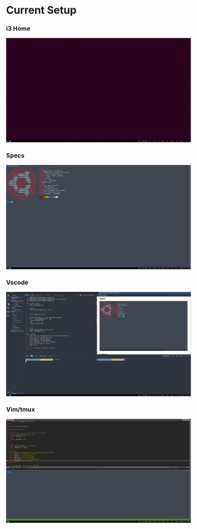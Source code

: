 # Current Setup

### i3 Home
![Home](images/i3.png)

### Specs
![Specs](images/neofetch.png)

### Vscode
![Specs](images/vscode.png)

### Vim/tmux
![vim/tmux](images/tmux_vim.png)